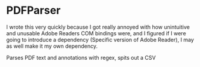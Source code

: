 # PDFParser

I wrote this very quickly because I got really annoyed with how unintuitive and unusable Adobe Readers COM bindings were, and I figured if I were going to introduce a dependency (Specific version of Adobe Reader), I may as well make it my own dependency.

Parses PDF text and annotations with regex, spits out a CSV


